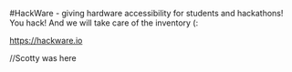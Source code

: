 #HackWare - giving hardware accessibility for students and hackathons!
You hack! And we will take care of the inventory (:

https://hackware.io

//Scotty was here

